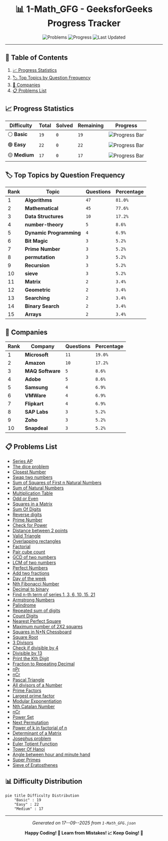 <div align="center">

# 📊 1-Math_GFG - GeeksforGeeks Progress Tracker

![Problems](https://img.shields.io/badge/Total%20Problems-58-0F9D58?style=for-the-badge&logo=geeksforgeeks)
![Progress](https://img.shields.io/badge/Completed-0%2F58-critical?style=for-the-badge&logo=github)
![Last Updated](https://img.shields.io/badge/Last%20Updated-17--09--2025-success?style=for-the-badge&logo=git)

</div>

---

## 📑 Table of Contents

1. [📈 Progress Statistics](#-progress-statistics)
2. [🏷️ Top Topics by Question Frequency](#️-top-topics-by-question-frequency)
3. [🏢 Companies](#-companies)
4. [📋 Problems List](#-problems-list)

## 📈 Progress Statistics

| Difficulty    | Total | Solved | Remaining | Progress                                                                          |
| ------------- | ----- | ------ | --------- | --------------------------------------------------------------------------------- |
| ⚪ **Basic**  | `19`  | `0`    | `19`      | ![Progress Bar](https://progress-bar.xyz/0/?title=Progress&width=150&color=green) |
| 🟢 **Easy**   | `22`  | `0`    | `22`      | ![Progress Bar](https://progress-bar.xyz/0/?title=Progress&width=150&color=green) |
| 🟡 **Medium** | `17`  | `0`    | `17`      | ![Progress Bar](https://progress-bar.xyz/0/?title=Progress&width=150&color=green) |

## 🏷️ Top Topics by Question Frequency

| Rank | Topic                   | Questions | Percentage |
| ---- | ----------------------- | --------- | ---------- |
| 1    | **Algorithms**          | `47`      | `81.0%`    |
| 2    | **Mathematical**        | `45`      | `77.6%`    |
| 3    | **Data Structures**     | `10`      | `17.2%`    |
| 4    | **number-theory**       | `5`       | `8.6%`     |
| 5    | **Dynamic Programming** | `4`       | `6.9%`     |
| 6    | **Bit Magic**           | `3`       | `5.2%`     |
| 7    | **Prime Number**        | `3`       | `5.2%`     |
| 8    | **permutation**         | `3`       | `5.2%`     |
| 9    | **Recursion**           | `3`       | `5.2%`     |
| 10   | **sieve**               | `3`       | `5.2%`     |
| 11   | **Matrix**              | `2`       | `3.4%`     |
| 12   | **Geometric**           | `2`       | `3.4%`     |
| 13   | **Searching**           | `2`       | `3.4%`     |
| 14   | **Binary Search**       | `2`       | `3.4%`     |
| 15   | **Arrays**              | `2`       | `3.4%`     |

## 🏢 Companies

| Rank | Company          | Questions | Percentage |
| ---- | ---------------- | --------- | ---------- |
| 1    | **Microsoft**    | `11`      | `19.0%`    |
| 2    | **Amazon**       | `10`      | `17.2%`    |
| 3    | **MAQ Software** | `5`       | `8.6%`     |
| 4    | **Adobe**        | `5`       | `8.6%`     |
| 5    | **Samsung**      | `4`       | `6.9%`     |
| 6    | **VMWare**       | `4`       | `6.9%`     |
| 7    | **Flipkart**     | `4`       | `6.9%`     |
| 8    | **SAP Labs**     | `3`       | `5.2%`     |
| 9    | **Zoho**         | `3`       | `5.2%`     |
| 10   | **Snapdeal**     | `3`       | `5.2%`     |

## 📋 Problems List

- [Series AP](../Problems/1-Math/GFG/Basic/703967_Series_AP.md)
- [The dice problem](../Problems/1-Math/GFG/Basic/704133_The_dice_problem.md)
- [Closest Number](../Problems/1-Math/GFG/Basic/703961_Closest_Number.md)
- [Swap two numbers](../Problems/1-Math/GFG/Basic/704620_Swap_two_numbers.md)
- [Sum of Squares of First n Natural Numbers](../Problems/1-Math/GFG/Easy/887939_Sum_of_Squares_of_First_n_Natural_Numbers.md)
- [Sum of Natural Numbers](../Problems/1-Math/GFG/Basic/702732_Sum_of_Natural_Numbers.md)
- [Multiplication Table](../Problems/1-Math/GFG/Basic/704112_Multiplication_Table.md)
- [Odd or Even](../Problems/1-Math/GFG/Basic/703724_Odd_or_Even.md)
- [Squares in a Matrix](../Problems/1-Math/GFG/Basic/705080_Squares_in_a_Matrix.md)
- [Sum Of Digits](../Problems/1-Math/GFG/Easy/703905_Sum_Of_Digits.md)
- [Reverse digits](../Problems/1-Math/GFG/Basic/703932_Reverse_digits.md)
- [Prime Number](../Problems/1-Math/GFG/Easy/703954_Prime_Number.md)
- [Check for Power](../Problems/1-Math/GFG/Basic/703757_Check_for_Power.md)
- [Distance between 2 points](../Problems/1-Math/GFG/Basic/703978_Distance_between_2_points.md)
- [Valid Triangle](../Problems/1-Math/GFG/Easy/888023_Valid_Triangle.md)
- [Overlapping rectangles](../Problems/1-Math/GFG/Easy/705474_Overlapping_rectangles.md)
- [Factorial](../Problems/1-Math/GFG/Basic/703913_Factorial.md)
- [Pair cube count](../Problems/1-Math/GFG/Easy/704497_Pair_cube_count.md)
- [GCD of two numbers](../Problems/1-Math/GFG/Basic/703672_GCD_of_two_numbers.md)
- [LCM of two numbers](../Problems/1-Math/GFG/Easy/897662_LCM_of_two_numbers.md)
- [Perfect Numbers](../Problems/1-Math/GFG/Easy/704477_Perfect_Numbers.md)
- [Add two fractions](../Problems/1-Math/GFG/Basic/700259_Add_two_fractions.md)
- [Day of the week](../Problems/1-Math/GFG/Easy/704549_Day_of_the_week.md)
- [Nth Fibonacci Number](../Problems/1-Math/GFG/Easy/703841_Nth_Fibonacci_Number.md)
- [Decimal to binary](../Problems/1-Math/GFG/Easy/701111_Decimal_to_binary.md)
- [Find n-th term of series 1, 3, 6, 10, 15, 21](../Problems/1-Math/GFG/Basic/703884_Find_n-th_term_of_series_1,_3,_6,_10,_15,_21.md)
- [Armstrong Numbers](../Problems/1-Math/GFG/Easy/703783_Armstrong_Numbers.md)
- [Palindrome](../Problems/1-Math/GFG/Easy/703915_Palindrome.md)
- [Repeated sum of digits](../Problems/1-Math/GFG/Basic/704424_Repeated_sum_of_digits.md)
- [Count Digits](../Problems/1-Math/GFG/Easy/705530_Count_Digits.md)
- [Nearest Perfect Square](../Problems/1-Math/GFG/Easy/704434_Nearest_Perfect_Square.md)
- [Maximum number of 2X2 squares](../Problems/1-Math/GFG/Easy/706369_Maximum_number_of_2X2_squares.md)
- [Squares in N\*N Chessboard](../Problems/1-Math/GFG/Easy/704775_Squares_in__NN_Chessboard.md)
- [Square Root](../Problems/1-Math/GFG/Easy/700226_Square_Root.md)
- [3 Divisors](../Problems/1-Math/GFG/Medium/703970_3_Divisors.md)
- [Check if divisible by 4](../Problems/1-Math/GFG/Basic/702929_Check_if_divisible_by_4.md)
- [Divisible by 13](../Problems/1-Math/GFG/Medium/897411_Divisible_by_13.md)
- [Print the Kth Digit](../Problems/1-Math/GFG/Basic/704564_Print_the_Kth_Digit.md)
- [Fraction to Repeating Decimal](../Problems/1-Math/GFG/Medium/705108_Fraction_to_Repeating_Decimal.md)
- [nPr](../Problems/1-Math/GFG/Basic/705035_nPr.md)
- [nCr](../Problems/1-Math/GFG/Medium/704542_nCr.md)
- [Pascal Triangle](../Problems/1-Math/GFG/Medium/702695_Pascal_Triangle.md)
- [All divisors of a Number](../Problems/1-Math/GFG/Easy/712172_All_divisors_of_a_Number.md)
- [Prime Factors](../Problems/1-Math/GFG/Easy/705041_Prime_Factors.md)
- [Largest prime factor](../Problems/1-Math/GFG/Medium/703958_Largest_prime_factor.md)
- [Modular Exponentiation](../Problems/1-Math/GFG/Medium/703909_Modular_Exponentiation.md)
- [Nth Catalan Number](../Problems/1-Math/GFG/Medium/701751_Nth_Catalan_Number.md)
- [nCr](../Problems/1-Math/GFG/Medium/704542_nCr.md)
- [Power Set](../Problems/1-Math/GFG/Medium/704428_Power_Set.md)
- [Next Permutation](../Problems/1-Math/GFG/Medium/705146_Next_Permutation.md)
- [Power of k in factorial of n](../Problems/1-Math/GFG/Medium/705234_Power_of_k_in_factorial_of_n.md)
- [Determinant of a Matrix](../Problems/1-Math/GFG/Medium/701269_Determinant_of_a_Matrix.md)
- [Josephus problem](../Problems/1-Math/GFG/Easy/700361_Josephus_problem.md)
- [Euler Totient Function](../Problems/1-Math/GFG/Easy/704399_Euler_Totient_Function.md)
- [Tower Of Hanoi](../Problems/1-Math/GFG/Medium/701190_Tower_Of_Hanoi.md)
- [Angle between hour and minute hand](../Problems/1-Math/GFG/Medium/703981_Angle_between_hour_and_minute_hand.md)
- [Super Primes](../Problems/1-Math/GFG/Medium/702913_Super_Primes.md)
- [Sieve of Eratosthenes](../Problems/1-Math/GFG/Medium/704146_Sieve_of_Eratosthenes.md)

## 📊 Difficulty Distribution

```mermaid
pie title Difficulty Distribution
    "Basic" : 19
    "Easy" : 22
    "Medium" : 17
```

---

<div align="center">

_Generated on 17--09--2025 from `1-Math_GFG.json`_

**Happy Coding! 🚀 Learn from Mistakes! 📈 Keep Going! 💪**

</div>
